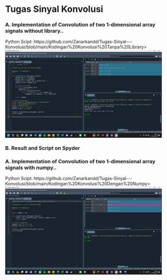 # Tugas Sinyal Konvolusi

<h3>A. Implementation of Convolution of two 1-dimensional array signals without library..</h3>
<p>Python Scipt: https://github.com/Zanarkandd/Tugas-Sinyal---Konvolusi/blob/main/Kodingan%20Konvolusi%20Tanpa%20Library>
<img align="center" src="https://github.com/Zanarkandd/Tugas-Sinyal---Konvolusi/blob/main/Konvolusi_A.png" width="600px" alt="lalit's Github Stats">



<h3>B. Result and Script on Spyder</h3>
<h3>A. Implementation of Convolution of two 1-dimensional array signals with numpy..</h3>
<p>Python Scipt: https://github.com/Zanarkandd/Tugas-Sinyal---Konvolusi/blob/main/Kodingan%20Konvolusi%20Dengan%20Numpy>
<img align="center" src="https://github.com/Zanarkandd/Tugas-Sinyal---Konvolusi/blob/main/Konvolusi%20B.png" width="960px" alt="lalit's Github Stats">

